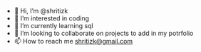 - 👋 Hi, I’m @shritizk
- 👀 I’m interested in coding
- 🌱 I’m currently learning sql
- 💞️ I’m looking to collaborate on projects to add in my potrfolio
- 📫 How to reach me shritizk@gmail.com 

<!---
shritizk/shritizk is a ✨ special ✨ repository because its `README.md` (this file) appears on your GitHub profile.
You can click the Preview link to take a look at your changes.
--->
